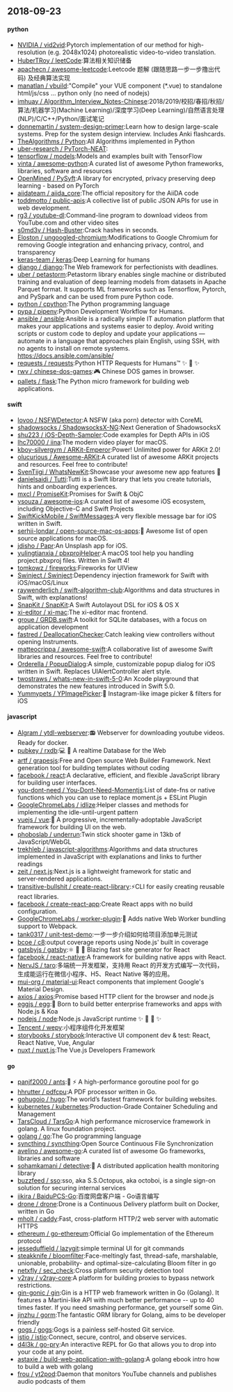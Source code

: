 ## 2018-09-23

#### python
* [NVIDIA / vid2vid](https://github.com/NVIDIA/vid2vid):Pytorch implementation of our method for high-resolution (e.g. 2048x1024) photorealistic video-to-video translation.
* [HuberTRoy / leetCode](https://github.com/HuberTRoy/leetCode):算法相关知识储备
* [apachecn / awesome-leetcode](https://github.com/apachecn/awesome-leetcode):Leetcode 题解 (跟随思路一步一步撸出代码) 及经典算法实现
* [manatlan / vbuild](https://github.com/manatlan/vbuild):"Compile" your VUE component (*.vue) to standalone html/js/css ... python only (no need of nodejs)
* [imhuay / Algorithm_Interview_Notes-Chinese](https://github.com/imhuay/Algorithm_Interview_Notes-Chinese):2018/2019/校招/春招/秋招/算法/机器学习(Machine Learning)/深度学习(Deep Learning)/自然语言处理(NLP)/C/C++/Python/面试笔记
* [donnemartin / system-design-primer](https://github.com/donnemartin/system-design-primer):Learn how to design large-scale systems. Prep for the system design interview. Includes Anki flashcards.
* [TheAlgorithms / Python](https://github.com/TheAlgorithms/Python):All Algorithms implemented in Python
* [uber-research / PyTorch-NEAT](https://github.com/uber-research/PyTorch-NEAT):
* [tensorflow / models](https://github.com/tensorflow/models):Models and examples built with TensorFlow
* [vinta / awesome-python](https://github.com/vinta/awesome-python):A curated list of awesome Python frameworks, libraries, software and resources
* [OpenMined / PySyft](https://github.com/OpenMined/PySyft):A library for encrypted, privacy preserving deep learning - based on PyTorch
* [aiidateam / aiida_core](https://github.com/aiidateam/aiida_core):The official repository for the AiiDA code
* [toddmotto / public-apis](https://github.com/toddmotto/public-apis):A collective list of public JSON APIs for use in web development.
* [rg3 / youtube-dl](https://github.com/rg3/youtube-dl):Command-line program to download videos from YouTube.com and other video sites
* [s0md3v / Hash-Buster](https://github.com/s0md3v/Hash-Buster):Crack hashes in seconds.
* [Eloston / ungoogled-chromium](https://github.com/Eloston/ungoogled-chromium):Modifications to Google Chromium for removing Google integration and enhancing privacy, control, and transparency
* [keras-team / keras](https://github.com/keras-team/keras):Deep Learning for humans
* [django / django](https://github.com/django/django):The Web framework for perfectionists with deadlines.
* [uber / petastorm](https://github.com/uber/petastorm):Petastorm library enables single machine or distributed training and evaluation of deep learning models from datasets in Apache Parquet format. It supports ML frameworks such as Tensorflow, Pytorch, and PySpark and can be used from pure Python code.
* [python / cpython](https://github.com/python/cpython):The Python programming language
* [pypa / pipenv](https://github.com/pypa/pipenv):Python Development Workflow for Humans.
* [ansible / ansible](https://github.com/ansible/ansible):Ansible is a radically simple IT automation platform that makes your applications and systems easier to deploy. Avoid writing scripts or custom code to deploy and update your applications — automate in a language that approaches plain English, using SSH, with no agents to install on remote systems. https://docs.ansible.com/ansible/
* [requests / requests](https://github.com/requests/requests):Python HTTP Requests for Humans™
✨
🍰
✨
* [rwv / chinese-dos-games](https://github.com/rwv/chinese-dos-games):🎮
Chinese DOS games in browser.
* [pallets / flask](https://github.com/pallets/flask):The Python micro framework for building web applications.

#### swift
* [lovoo / NSFWDetector](https://github.com/lovoo/NSFWDetector):A NSFW (aka porn) detector with CoreML
* [shadowsocks / ShadowsocksX-NG](https://github.com/shadowsocks/ShadowsocksX-NG):Next Generation of ShadowsocksX
* [shu223 / iOS-Depth-Sampler](https://github.com/shu223/iOS-Depth-Sampler):Code examples for Depth APIs in iOS
* [lhc70000 / iina](https://github.com/lhc70000/iina):The modern video player for macOS.
* [kboy-silvergym / ARKit-Emperor](https://github.com/kboy-silvergym/ARKit-Emperor):Power! Unlimited power for ARKit 2.0!
* [olucurious / Awesome-ARKit](https://github.com/olucurious/Awesome-ARKit):A curated list of awesome ARKit projects and resources. Feel free to contribute!
* [SvenTiigi / WhatsNewKit](https://github.com/SvenTiigi/WhatsNewKit):Showcase your awesome new app features
📱
* [danielsaidi / Tutti](https://github.com/danielsaidi/Tutti):Tutti is a Swift library that lets you create tutorials, hints and onboarding experiences.
* [mxcl / PromiseKit](https://github.com/mxcl/PromiseKit):Promises for Swift & ObjC
* [vsouza / awesome-ios](https://github.com/vsouza/awesome-ios):A curated list of awesome iOS ecosystem, including Objective-C and Swift Projects
* [SwiftKickMobile / SwiftMessages](https://github.com/SwiftKickMobile/SwiftMessages):A very flexible message bar for iOS written in Swift.
* [serhii-londar / open-source-mac-os-apps](https://github.com/serhii-londar/open-source-mac-os-apps):🚀
Awesome list of open source applications for macOS.
* [jdisho / Papr](https://github.com/jdisho/Papr):An Unsplash app for iOS.
* [yulingtianxia / pbxprojHelper](https://github.com/yulingtianxia/pbxprojHelper):A macOS tool help you handling project.pbxproj files. Written in Swift 4!
* [tomkowz / fireworks](https://github.com/tomkowz/fireworks):Fireworks for UIView
* [Swinject / Swinject](https://github.com/Swinject/Swinject):Dependency injection framework for Swift with iOS/macOS/Linux
* [raywenderlich / swift-algorithm-club](https://github.com/raywenderlich/swift-algorithm-club):Algorithms and data structures in Swift, with explanations!
* [SnapKit / SnapKit](https://github.com/SnapKit/SnapKit):A Swift Autolayout DSL for iOS & OS X
* [xi-editor / xi-mac](https://github.com/xi-editor/xi-mac):The xi-editor mac frontend.
* [groue / GRDB.swift](https://github.com/groue/GRDB.swift):A toolkit for SQLite databases, with a focus on application development
* [fastred / DeallocationChecker](https://github.com/fastred/DeallocationChecker):Catch leaking view controllers without opening Instruments.
* [matteocrippa / awesome-swift](https://github.com/matteocrippa/awesome-swift):A collaborative list of awesome Swift libraries and resources. Feel free to contribute!
* [Orderella / PopupDialog](https://github.com/Orderella/PopupDialog):A simple, customizable popup dialog for iOS written in Swift. Replaces UIAlertController alert style.
* [twostraws / whats-new-in-swift-5-0](https://github.com/twostraws/whats-new-in-swift-5-0):An Xcode playground that demonstrates the new features introduced in Swift 5.0.
* [Yummypets / YPImagePicker](https://github.com/Yummypets/YPImagePicker):📸
Instagram-like image picker & filters for iOS

#### javascript
* [Algram / ytdl-webserver](https://github.com/Algram/ytdl-webserver):📻
Webserver for downloading youtube videos. Ready for docker.
* [pubkey / rxdb](https://github.com/pubkey/rxdb):💻
📱
A realtime Database for the Web
* [artf / grapesjs](https://github.com/artf/grapesjs):Free and Open source Web Builder Framework. Next generation tool for building templates without coding
* [facebook / react](https://github.com/facebook/react):A declarative, efficient, and flexible JavaScript library for building user interfaces.
* [you-dont-need / You-Dont-Need-Momentjs](https://github.com/you-dont-need/You-Dont-Need-Momentjs):List of date-fns or native functions which you can use to replace moment.js + ESLint Plugin
* [GoogleChromeLabs / idlize](https://github.com/GoogleChromeLabs/idlize):Helper classes and methods for implementing the idle-until-urgent pattern
* [vuejs / vue](https://github.com/vuejs/vue):🖖
A progressive, incrementally-adoptable JavaScript framework for building UI on the web.
* [phoboslab / underrun](https://github.com/phoboslab/underrun):Twin stick shooter game in 13kb of JavaScript/WebGL
* [trekhleb / javascript-algorithms](https://github.com/trekhleb/javascript-algorithms):Algorithms and data structures implemented in JavaScript with explanations and links to further readings
* [zeit / next.js](https://github.com/zeit/next.js):Next.js is a lightweight framework for static and server‑rendered applications.
* [transitive-bullshit / create-react-library](https://github.com/transitive-bullshit/create-react-library):⚡CLI for easily creating reusable react libraries.
* [facebook / create-react-app](https://github.com/facebook/create-react-app):Create React apps with no build configuration.
* [GoogleChromeLabs / worker-plugin](https://github.com/GoogleChromeLabs/worker-plugin):🐳
Adds native Web Worker bundling support to Webpack.
* [tank0317 / unit-test-demo](https://github.com/tank0317/unit-test-demo):一步一步介绍如何给项目添加单元测试
* [bcoe / c8](https://github.com/bcoe/c8):output coverage reports using Node.js' built in coverage
* [gatsbyjs / gatsby](https://github.com/gatsbyjs/gatsby):⚛️
📄
🚀
Blazing fast site generator for React
* [facebook / react-native](https://github.com/facebook/react-native):A framework for building native apps with React.
* [NervJS / taro](https://github.com/NervJS/taro):多端统一开发框架，支持用 React 的开发方式编写一次代码，生成能运行在微信小程序、H5、React Native 等的应用。
* [mui-org / material-ui](https://github.com/mui-org/material-ui):React components that implement Google's Material Design.
* [axios / axios](https://github.com/axios/axios):Promise based HTTP client for the browser and node.js
* [eggjs / egg](https://github.com/eggjs/egg):🥚
Born to build better enterprise frameworks and apps with Node.js & Koa
* [nodejs / node](https://github.com/nodejs/node):Node.js JavaScript runtime
✨
🐢
🚀
✨
* [Tencent / wepy](https://github.com/Tencent/wepy):小程序组件化开发框架
* [storybooks / storybook](https://github.com/storybooks/storybook):Interactive UI component dev & test: React, React Native, Vue, Angular
* [nuxt / nuxt.js](https://github.com/nuxt/nuxt.js):The Vue.js Developers Framework

#### go
* [panjf2000 / ants](https://github.com/panjf2000/ants):🐜
⚡️
A high-performance goroutine pool for go
* [hhrutter / pdfcpu](https://github.com/hhrutter/pdfcpu):A PDF processor written in Go.
* [gohugoio / hugo](https://github.com/gohugoio/hugo):The world’s fastest framework for building websites.
* [kubernetes / kubernetes](https://github.com/kubernetes/kubernetes):Production-Grade Container Scheduling and Management
* [TarsCloud / TarsGo](https://github.com/TarsCloud/TarsGo):A high performance microservice framework in golang. A linux foundation project.
* [golang / go](https://github.com/golang/go):The Go programming language
* [syncthing / syncthing](https://github.com/syncthing/syncthing):Open Source Continuous File Synchronization
* [avelino / awesome-go](https://github.com/avelino/awesome-go):A curated list of awesome Go frameworks, libraries and software
* [sohamkamani / detective](https://github.com/sohamkamani/detective):🔎
A distributed application health monitoring library
* [buzzfeed / sso](https://github.com/buzzfeed/sso):sso, aka S.S.Octopus, aka octoboi, is a single sign-on solution for securing internal services
* [iikira / BaiduPCS-Go](https://github.com/iikira/BaiduPCS-Go):百度网盘客户端 - Go语言编写
* [drone / drone](https://github.com/drone/drone):Drone is a Continuous Delivery platform built on Docker, written in Go
* [mholt / caddy](https://github.com/mholt/caddy):Fast, cross-platform HTTP/2 web server with automatic HTTPS
* [ethereum / go-ethereum](https://github.com/ethereum/go-ethereum):Official Go implementation of the Ethereum protocol
* [jesseduffield / lazygit](https://github.com/jesseduffield/lazygit):simple terminal UI for git commands
* [steakknife / bloomfilter](https://github.com/steakknife/bloomfilter):Face-meltingly fast, thread-safe, marshalable, unionable, probability- and optimal-size-calculating Bloom filter in go
* [netxfly / sec_check](https://github.com/netxfly/sec_check):Cross platform security detection tool
* [v2ray / v2ray-core](https://github.com/v2ray/v2ray-core):A platform for building proxies to bypass network restrictions.
* [gin-gonic / gin](https://github.com/gin-gonic/gin):Gin is a HTTP web framework written in Go (Golang). It features a Martini-like API with much better performance -- up to 40 times faster. If you need smashing performance, get yourself some Gin.
* [jinzhu / gorm](https://github.com/jinzhu/gorm):The fantastic ORM library for Golang, aims to be developer friendly
* [gogs / gogs](https://github.com/gogs/gogs):Gogs is a painless self-hosted Git service.
* [istio / istio](https://github.com/istio/istio):Connect, secure, control, and observe services.
* [d4l3k / go-pry](https://github.com/d4l3k/go-pry):An interactive REPL for Go that allows you to drop into your code at any point.
* [astaxie / build-web-application-with-golang](https://github.com/astaxie/build-web-application-with-golang):A golang ebook intro how to build a web with golang
* [frou / yt2pod](https://github.com/frou/yt2pod):Daemon that monitors YouTube channels and publishes audio podcasts of them
